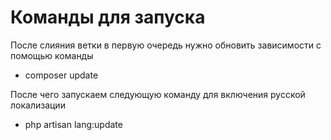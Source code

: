 # Команды для запуска
После слияния ветки в первую очередь нужно обновить зависимости с помощью команды
- composer update
 

После чего запускаем следующую команду для включения русской локализации
- php artisan lang:update
